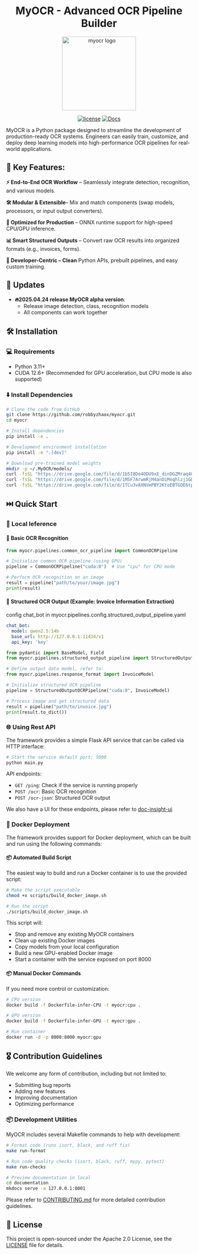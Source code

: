 <div align="center">
    <h1 align="center">MyOCR - Advanced OCR Pipeline Builder</h1>
    <img width="200" alt="myocr logo" src="https://raw.githubusercontent.com/robbyzhaox/myocr/refs/heads/main/documentation/docs/assets/images/logomain.png">

[![license](https://img.shields.io/badge/license-Apache%202.0-blue)](LICENSE)
[![Docs](https://img.shields.io/badge/docs-online-brightgreen)](https://robbyzhaox.github.io/myocr/)
</div>


MyOCR is a Python package designed to streamline the development of production-ready OCR systems. Engineers can easily train, customize, and deploy deep learning models into high-performance OCR pipelines for real-world applications.

## **🌟 Key Features**:

**⚡️ End-to-End OCR Workflow** – Seamlessly integrate detection, recognition, and various models.

**🛠️ Modular & Extensible**– Mix and match components (swap models, processors, or input output converters).

**🚀 Optimized for Production** – ONNX runtime support for high-speed CPU/GPU inference.

**📊 Smart Structured Outputs** – Convert raw OCR results into organized formats (e.g., invoices, forms).

**🔌 Developer-Centric – Clean** Python APIs, prebuilt pipelines, and easy custom training.

## 📣 Updates
- **🔥2025.04.24 release MyOCR alpha version**:
    - Release image detection, class, recognition models
    - All components can work together


## 🛠️ Installation

### 💻 Requirements
- Python 3.11+
- CUDA 12.6+ (Recommended for GPU acceleration, but CPU mode is also supported)

### ⬇️  Install Dependencies

```bash
# Clone the code from GitHub
git clone https://github.com/robbyzhaox/myocr.git
cd myocr

# Install dependencies
pip install -e .

# Development environment installation
pip install -e ".[dev]"

# Download pre-trained model weights
mkdir -p ~/.MyOCR/models/
curl -fsSL "https://drive.google.com/file/d/1b5I8Do4ODU9xE_dinDGZMraq4GDgHPH9/view?usp=drive_link" -o ~/.MyOCR/models/dbnet++.onnx
curl -fsSL "https://drive.google.com/file/d/1MSF7ArwmRjM4anDiMnqhlzj1GE_J7gnX/view?usp=drive_link" -o ~/.MyOCR/models/rec.onnx
curl -fsSL "https://drive.google.com/file/d/1TCu3vAXNVmPBY2KtoEBTGOE6tpma0puX/view?usp=drive_link" -o ~/.MyOCR/models/cls.onnx
```

## ⏭️  Quick Start

### 📝  Local Ieference

#### 📜 Basic OCR Recognition

```python
from myocr.pipelines.common_ocr_pipeline import CommonOCRPipeline

# Initialize common OCR pipeline (using GPU)
pipeline = CommonOCRPipeline("cuda:0")  # Use "cpu" for CPU mode

# Perform OCR recognition on an image
result = pipeline("path/to/your/image.jpg")
print(result)
```

#### 📝  Structured OCR Output (Example: Invoice Information Extraction)

config chat_bot in myocr.pipelines.config.structured_output_pipeline.yaml
```yaml
chat_bot:
  model: qwen2.5:14b
  base_url: http://127.0.0.1:11434/v1
  api_key: 'key'
```

```python
from pydantic import BaseModel, Field
from myocr.pipelines.structured_output_pipeline import StructuredOutputOCRPipeline

# Define output data model, refer to:
from myocr.pipelines.response_format import InvoiceModel

# Initialize structured OCR pipeline
pipeline = StructuredOutputOCRPipeline("cuda:0", InvoiceModel)

# Process image and get structured data
result = pipeline("path/to/invoice.jpg")
print(result.to_dict())
```

### 🌐 Using Rest API

The framework provides a simple Flask API service that can be called via HTTP interface:

```bash
# Start the service default port: 5000
python main.py 
```

API endpoints:
- `GET /ping`: Check if the service is running properly
- `POST /ocr`: Basic OCR recognition
- `POST /ocr-json`: Structured OCR output

We also have a UI for these endpoints, please refer to [doc-insight-ui](https://github.com/robbyzhaox/doc-insight-ui)


### 🚗 Docker Deployment

The framework provides support for Docker deployment, which can be built and run using the following commands:

#### 📦 Automated Build Script

The easiest way to build and run a Docker container is to use the provided script:

```bash
# Make the script executable
chmod +x scripts/build_docker_image.sh

# Run the script
./scripts/build_docker_image.sh
```

This script will:
- Stop and remove any existing MyOCR containers
- Clean up existing Docker images
- Copy models from your local configuration
- Build a new GPU-enabled Docker image
- Start a container with the service exposed on port 8000

#### 📦 Manual Docker Commands

If you need more control or customization:

```bash
# CPU version
docker build -f Dockerfile-infer-CPU -t myocr:cpu .

# GPU version
docker build -f Dockerfile-infer-GPU -t myocr:gpu .

# Run container
docker run -d -p 8000:8000 myocr:gpu
```

## 🎖 Contribution Guidelines

We welcome any form of contribution, including but not limited to:

- Submitting bug reports
- Adding new features
- Improving documentation
- Optimizing performance

### 📦 Development Utilities

MyOCR includes several Makefile commands to help with development:

```bash
# Format code (runs isort, black, and ruff fix)
make run-format

# Run code quality checks (isort, black, ruff, mypy, pytest)
make run-checks

# Preview documentation in local
cd documentation
mkdocs serve -a 127.0.0.1:8001
```

Please refer to [CONTRIBUTING.md](CONTRIBUTING.md) for more detailed contribution guidelines.

## 📄 License

This project is open-sourced under the Apache 2.0 License, see the [LICENSE](LICENSE) file for details.
